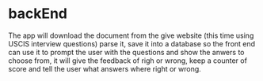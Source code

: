 # backEnd

The app will download the document from the give website (this time using USCIS interview questions) parse it, save it into a database so the front end can use it to prompt the user with the questions and show the anwers to choose from, it will give the feedback of righ or wrong, keep a counter of score and tell the user what answers where right or wrong.
